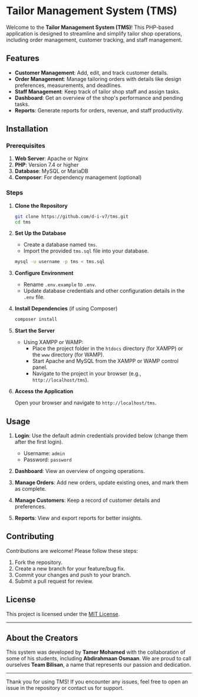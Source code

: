 # Tailor Management System (TMS)

Welcome to the **Tailor Management System (TMS)**! This PHP-based application is designed to streamline and simplify tailor shop operations, including order management, customer tracking, and staff management.

## Features

- **Customer Management**: Add, edit, and track customer details.
- **Order Management**: Manage tailoring orders with details like design preferences, measurements, and deadlines.
- **Staff Management**: Keep track of tailor shop staff and assign tasks.
- **Dashboard**: Get an overview of the shop's performance and pending tasks.
- **Reports**: Generate reports for orders, revenue, and staff productivity.

## Installation

### Prerequisites

1. **Web Server**: Apache or Nginx
2. **PHP**: Version 7.4 or higher
3. **Database**: MySQL or MariaDB
4. **Composer**: For dependency management (optional)

### Steps

1. **Clone the Repository**

   ```bash
   git clone https://github.com/d-i-v7/tms.git
   cd tms
   ```

2. **Set Up the Database**

   - Create a database named `tms`.
   - Import the provided `tms.sql` file into your database.

   ```bash
   mysql -u username -p tms < tms.sql
   ```

3. **Configure Environment**

   - Rename `.env.example` to `.env`.
   - Update database credentials and other configuration details in the `.env` file.

4. **Install Dependencies** (if using Composer)

   ```bash
   composer install
   ```

5. **Start the Server**

   - Using XAMPP or WAMP:
     - Place the project folder in the `htdocs` directory (for XAMPP) or the `www` directory (for WAMP).
     - Start Apache and MySQL from the XAMPP or WAMP control panel.
     - Navigate to the project in your browser (e.g., `http://localhost/tms`).

6. **Access the Application**

   Open your browser and navigate to `http://localhost/tms`.

## Usage

1. **Login**: Use the default admin credentials provided below (change them after the first login).
   - Username: `admin`
   - Password: `password`

2. **Dashboard**: View an overview of ongoing operations.
3. **Manage Orders**: Add new orders, update existing ones, and mark them as complete.
4. **Manage Customers**: Keep a record of customer details and preferences.
5. **Reports**: View and export reports for better insights.

## Contributing

Contributions are welcome! Please follow these steps:

1. Fork the repository.
2. Create a new branch for your feature/bug fix.
3. Commit your changes and push to your branch.
4. Submit a pull request for review.

## License

This project is licensed under the [MIT License](LICENSE).

---

## About the Creators

This system was developed by **Tamer Mohamed** with the collaboration of some of his students, including **Abdirahmaan Osmaan**. We are proud to call ourselves **Team Bilisan**, a name that represents our passion and dedication.

---

Thank you for using TMS! If you encounter any issues, feel free to open an issue in the repository or contact us for support.
